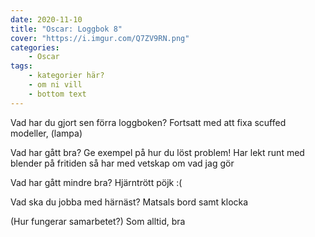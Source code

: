 ```yaml
---
date: 2020-11-10
title: "Oscar: Loggbok 8"
cover: "https://i.imgur.com/Q7ZV9RN.png"
categories: 
    - Oscar
tags:
    - kategorier här?
    - om ni vill
    - bottom text
---
```



Vad har du gjort sen förra loggboken?
Fortsatt med att fixa scuffed modeller, (lampa)

Vad har gått bra? Ge exempel på hur du löst problem!
Har lekt runt med blender på fritiden så har med vetskap om vad jag gör

Vad har gått mindre bra? 
Hjärntrött pöjk :(

Vad ska du jobba med härnäst?
Matsals bord samt klocka

(Hur fungerar samarbetet?)
Som alltid, bra

